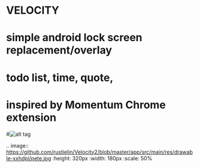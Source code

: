 # VELOCITY
# simple android lock screen replacement/overlay
# todo list, time, quote,
#
# inspired by Momentum Chrome extension

#![alt tag](https://github.com/rustielin/Velocity2/blob/master/app/src/main/res/drawable-xxhdpi/pete.jpg)

.. image:: https://github.com/rustielin/Velocity2/blob/master/app/src/main/res/drawable-xxhdpi/pete.jpg
	:height: 320px
	:width: 180px
	:scale: 50%
